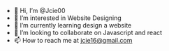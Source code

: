 - 👋 Hi, I’m @Jcie00
- 👀 I’m interested in Website Designing
- 🌱 I’m currently learning design a website
- 💞️ I’m looking to collaborate on Javascript and react
- 📫 How to reach me at jcie16@gmail.com

<!---
Jcie00/Jcie00 is a ✨ special ✨ repository because its `README.md` (this file) appears on your GitHub profile.
You can click the Preview link to take a look at your changes.
--->
